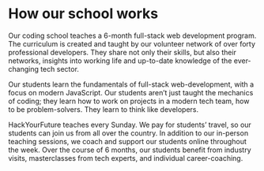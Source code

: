 # How our school works

Our coding school teaches a 6-month full-stack web development program. The curriculum is created and taught by our volunteer network of over forty professional developers. They share not only their skills, but also their networks, insights into working life and up-to-date knowledge of the ever-changing tech sector. 

Our students learn the fundamentals of full-stack web-development, with a focus on modern JavaScript. Our students aren’t just taught the mechanics of coding; they learn how to work on projects in a modern tech team, how to be problem-solvers. They learn to think like developers.

HackYourFuture teaches every Sunday. We pay for students’ travel, so our students can join us from all over the country. In addition to our in-person teaching sessions, we coach and support our students online throughout the week. Over the course of 6 months, our students benefit from industry visits, masterclasses from tech experts, and individual career-coaching. 
